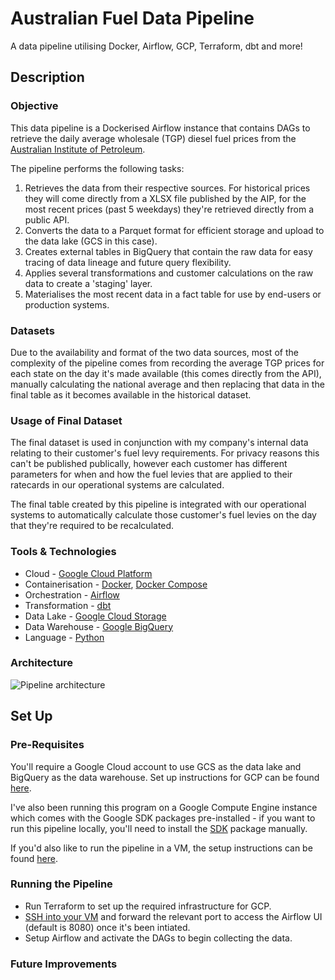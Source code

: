 # Australian Fuel Data Pipeline

A data pipeline utilising Docker, Airflow, GCP, Terraform, dbt and more!

## Description

### Objective

This data pipeline is a Dockerised Airflow instance that contains DAGs to retrieve the daily average wholesale (TGP) diesel fuel prices from the [Australian Institute of Petroleum](https://www.aip.com.au).

The pipeline performs the following tasks:

  1. Retrieves the data from their respective sources. For historical prices they will come directly from a XLSX file published by the AIP, for the most recent prices (past 5 weekdays) they're retrieved directly from a public API.
  2. Converts the data to a Parquet format for efficient storage and upload to the data lake (GCS in this case).
  5. Creates external tables in BigQuery that contain the raw data for easy tracing of data lineage and future query flexibility. 
  6. Applies several transformations and customer calculations on the raw data to create a 'staging' layer.
  7. Materialises the most recent data in a fact table for use by end-users or production systems. 

### Datasets

Due to the availability and format of the two data sources, most of the complexity of the pipeline comes from recording the average TGP prices for each state on the day it's made available (this comes directly from the API), manually calculating the national average and then replacing that data in the final table as it becomes available in the historical dataset.

### Usage of Final Dataset

The final dataset is used in conjunction with my company's internal data relating to their customer's fuel levy requirements. For privacy reasons this can't be published publically, however each customer has different parameters for when and how the fuel levies that are applied to their ratecards in our operational systems are calculated. 

The final table created by this pipeline is integrated with our operational systems to automatically calculate those customer's fuel levies on the day that they're required to be recalculated. 

### Tools & Technologies

* Cloud - [Google Cloud Platform](https://cloud.google.com/)
* Containerisation - [Docker](https://www.docker.com/), [Docker Compose](https://docs.docker.com/compose/)
* Orchestration - [Airflow](https://airflow.apache.org/)
* Transformation - [dbt](https://www.getdbt.com/)
* Data Lake - [Google Cloud Storage](https://cloud.google.com/storage)
* Data Warehouse - [Google BigQuery](https://cloud.google.com/bigquery)
* Language - [Python](https://www.python.org/)

### Architecture

![Pipeline architecture](images/architecture.png "Pipeline architecture")

## Set Up

### Pre-Requisites

You'll require a Google Cloud account to use GCS as the data lake and BigQuery as the data warehouse. Set up instructions for GCP can be found [here](setup/gcp.md).

I've also been running this program on a Google Compute Engine instance which comes with the Google SDK packages pre-installed - if you want to run this pipeline locally, you'll need to install the [SDK](https://cloud.google.com/sdk/docs/install-sdk) package manually. 

If you'd also like to run the pipeline in a VM, the setup instructions can be found [here](setup/ssh.md).

### Running the Pipeline

  * Run Terraform to set up the required infrastructure for GCP.
  * [SSH into your VM](setup/ssh.md) and forward the relevant port to access the Airflow UI (default is 8080) once it's been intiated.
  * Setup Airflow and activate the DAGs to begin collecting the data. 

### Future Improvements
